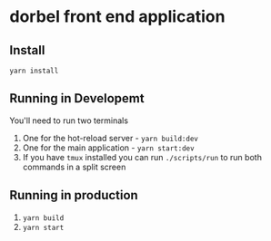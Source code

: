 # dorbel front end application

## Install
``yarn install``

## Running in Developemt
You'll need to run two terminals
1. One for the hot-reload server - ``yarn build:dev``
2. One for the main application - ``yarn start:dev``
3. If you have ``tmux`` installed you can run ``./scripts/run`` to run both commands in a split screen

## Running in production
1. ``yarn build``
2. ``yarn start``

